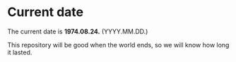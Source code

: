 # Current date

The current date is **1974.08.24.** (YYYY.MM.DD.)

This repository will be good when the world ends, so we will know how long it lasted.
